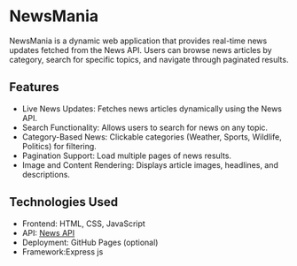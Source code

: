 #  NewsMania

NewsMania is a dynamic web application that provides real-time news updates fetched from the News API. Users can browse news articles by category, search for specific topics, and navigate through paginated results.

##  Features
-  Live News Updates: Fetches news articles dynamically using the News API.
-  Search Functionality: Allows users to search for news on any topic.
-  Category-Based News: Clickable categories (Weather, Sports, Wildlife, Politics) for filtering.
-  Pagination Support: Load multiple pages of news results.
-  Image and Content Rendering: Displays article images, headlines, and descriptions.

##  Technologies Used
- Frontend: HTML, CSS, JavaScript
- API: [News API](https://newsapi.org/)
- Deployment: GitHub Pages (optional)
- Framework:Express js


